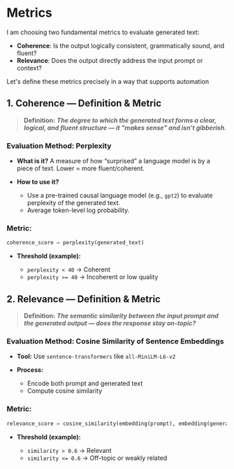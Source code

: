 # Metrics
I am choosing two fundamental metrics to evaluate generated text:

* **Coherence**: Is the output logically consistent, grammatically sound, and fluent?
* **Relevance**: Does the output directly address the input prompt or context?

Let's define these metrics precisely in a way that supports automation

## 1. **Coherence** — Definition & Metric

> **Definition:** ***The degree to which the generated text forms a clear, logical, and fluent structure — it "makes sense" and isn’t gibberish.***

### Evaluation Method: **Perplexity**

* **What is it?**
  A measure of how “surprised” a language model is by a piece of text. Lower = more fluent/coherent.

* **How to use it?**

  * Use a pre-trained causal language model (e.g., `gpt2`) to evaluate perplexity of the generated text.
  * Average token-level log probability.

### Metric:

```python
coherence_score = perplexity(generated_text)
```

* **Threshold (example):**

  * `perplexity < 40` → Coherent
  * `perplexity >= 40` → Incoherent or low quality


## 2. **Relevance** — Definition & Metric

> **Definition:** ***The semantic similarity between the input prompt and the generated output — does the response stay on-topic?***

### Evaluation Method: **Cosine Similarity of Sentence Embeddings**

* **Tool:** Use `sentence-transformers` like `all-MiniLM-L6-v2`
* **Process:**

  * Encode both prompt and generated text
  * Compute cosine similarity

### Metric:

```python
relevance_score = cosine_similarity(embedding(prompt), embedding(generated_text))
```

* **Threshold (example):**

  * `similarity > 0.6` → Relevant
  * `similarity <= 0.6` → Off-topic or weakly related